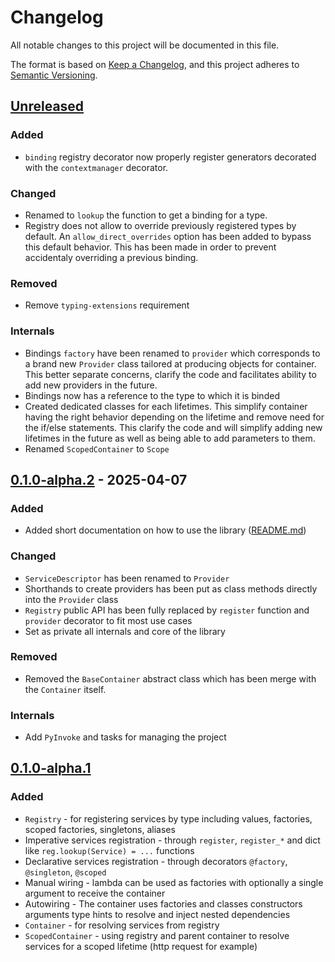 # Changelog

All notable changes to this project will be documented in this file.

The format is based on [Keep a Changelog](https://keepachangelog.com/en/1.1.0/),
and this project adheres to [Semantic Versioning](https://semver.org/spec/v2.0.0.html).

## [Unreleased]

### Added

- `binding` registry decorator now properly register generators decorated with the `contextmanager` decorator.

### Changed

- Renamed to `lookup` the function to get a binding for a type.
- Registry does not allow to override previously registered types by default. An `allow_direct_overrides` option has been added to bypass this default behavior. This has been made in order to prevent accidentaly overriding a previous binding.

### Removed

- Remove `typing-extensions` requirement

### Internals

- Bindings `factory` have been renamed to `provider` which corresponds to a brand new `Provider` class tailored at producing objects for container. This better separate concerns, clarify the code and facilitates ability to add new providers in the future.
- Bindings now has a reference to the type to which it is binded
- Created dedicated classes for each lifetimes. This simplify container having the right behavior depending on the lifetime and remove need for the if/else statements. This clarify the code and will simplify adding new lifetimes in the future as well as being able to add parameters to them.
- Renamed `ScopedContainer` to `Scope`

## [0.1.0-alpha.2] - 2025-04-07

### Added

- Added short documentation on how to use the library ([README.md](./README.md))

### Changed

- `ServiceDescriptor` has been renamed to `Provider`
- Shorthands to create providers has been put as class methods directly into the `Provider` class
- `Registry` public API has been fully replaced by `register` function and `provider` decorator to fit most use cases
- Set as private all internals and core of the library

### Removed

- Removed the `BaseContainer` abstract class which has been merge with the `Container` itself.

### Internals

- Add `PyInvoke` and tasks for managing the project

## [0.1.0-alpha.1]

### Added

- `Registry` - for registering services by type including values, factories, scoped factories, singletons, aliases
- Imperative services registration - through `register`, `register_*` and dict like `reg.lookup(Service) = ...` functions
- Declarative services registration - through decorators `@factory`, `@singleton`, `@scoped`
- Manual wiring - lambda can be used as factories with optionally a single argument to receive the container
- Autowiring - The container uses factories and classes constructors arguments type hints to resolve and inject nested dependencies
- `Container` - for resolving services from registry
- `ScopedContainer` - using registry and parent container to resolve services for a scoped lifetime (http request for example)

[unreleased]: https://github.com/g0di/handless/compare/0.1.0-alpha.2...HEAD
[0.1.0-alpha.2]: https://github.com/g0di/handless/compare/0.1.0-alpha.1...0.1.0-alpha.2
[0.1.0-alpha.1]: https://github.com/olivierlacan/keep-a-changelog/releases/tag/0.1.0-alpha.1
